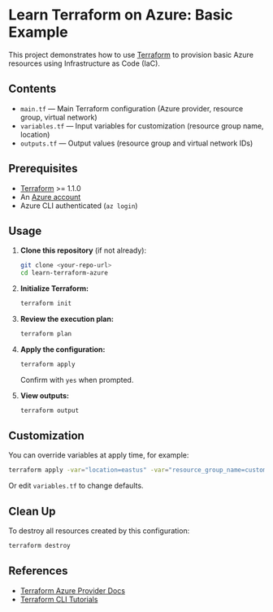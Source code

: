 # Learn Terraform on Azure: Basic Example

This project demonstrates how to use [Terraform](https://developer.hashicorp.com/terraform) to provision basic Azure resources using Infrastructure as Code (IaC).

## Contents

- `main.tf` — Main Terraform configuration (Azure provider, resource group, virtual network)
- `variables.tf` — Input variables for customization (resource group name, location)
- `outputs.tf` — Output values (resource group and virtual network IDs)

## Prerequisites

- [Terraform](https://developer.hashicorp.com/terraform/downloads) >= 1.1.0
- An [Azure account](https://portal.azure.com/)
- Azure CLI authenticated (`az login`)

## Usage

1. **Clone this repository** (if not already):
   ```sh
   git clone <your-repo-url>
   cd learn-terraform-azure
   ```

2. **Initialize Terraform:**
   ```sh
   terraform init
   ```

3. **Review the execution plan:**
   ```sh
   terraform plan
   ```

4. **Apply the configuration:**
   ```sh
   terraform apply
   ```
   Confirm with `yes` when prompted.

5. **View outputs:**
   ```sh
   terraform output
   ```

## Customization

You can override variables at apply time, for example:
```sh
terraform apply -var="location=eastus" -var="resource_group_name=customRG"
```
Or edit `variables.tf` to change defaults.

## Clean Up
To destroy all resources created by this configuration:
```sh
terraform destroy
```

## References
- [Terraform Azure Provider Docs](https://registry.terraform.io/providers/hashicorp/azurerm/latest/docs)
- [Terraform CLI Tutorials](https://developer.hashicorp.com/terraform/tutorials/cli) 